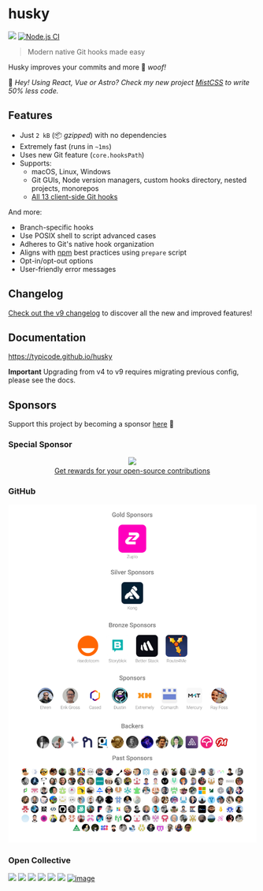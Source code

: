 # husky

[![](https://img.shields.io/npm/dm/husky.svg?style=flat)](https://www.npmjs.org/package/husky) [![Node.js CI](https://github.com/typicode/husky/workflows/Node.js%20CI/badge.svg)](https://github.com/typicode/husky/actions)

> Modern native Git hooks made easy

Husky improves your commits and more 🐶 _woof!_

👋 _Hey! Using React, Vue or Astro? Check my new project [MistCSS](https://github.com/typicode/mistcss) to write 50% less code._

## Features

- Just `2 kB` (📦 _gzipped_) with no dependencies
- Extremely fast (runs in `~1ms`)
- Uses new Git feature (`core.hooksPath`)
- Supports:
  - macOS, Linux, Windows
  - Git GUIs, Node version managers, custom hooks directory, nested projects, monorepos
  - [All 13 client-side Git hooks](https://git-scm.com/docs/githooks)

And more:
- Branch-specific hooks
- Use POSIX shell to script advanced cases
- Adheres to Git's native hook organization
- Aligns with [npm](https://docs.npmjs.com/cli/v10/using-npm/scripts#best-practices) best practices using `prepare` script
- Opt-in/opt-out options
- User-friendly error messages

## Changelog

[Check out the v9 changelog](https://github.com/typicode/husky/releases/tag/v9.0.1) to discover all the new and improved features!

## Documentation

https://typicode.github.io/husky

**Important** Upgrading from v4 to v9 requires migrating previous config, please see the docs.

## Sponsors

Support this project by becoming a sponsor [here](https://github.com/sponsors/typicode) 💖

### Special Sponsor

<p align="center">
  <a href="https://app.tea.xyz/sign-up?r=8L2HWfJB6hs">
    <img src="https://github.com/typicode/husky/assets/5502029/1b95c571-0157-48bc-a147-0d8d2fbc1d8a" /><br/>
    Get rewards for your open-source contributions
  </a>
</p>

### GitHub

<p align="center">
  <a href="../docs/sponsorkit/sponsors.svg">
    <img src='../docs/sponsorkit/sponsors.svg'/>
  </a>
</p>

### Open Collective

<a href="https://opencollective.com/husky/tiers/company/0/website"><img src="https://opencollective.com/husky/tiers/company/0/avatar.svg?avatarHeight=120"></a>
<a href="https://opencollective.com/husky/tiers/company/1/website"><img src="https://opencollective.com/husky/tiers/company/1/avatar.svg?avatarHeight=120"></a>
<a href="https://opencollective.com/husky/tiers/company/2/website"><img src="https://opencollective.com/husky/tiers/company/2/avatar.svg?avatarHeight=120"></a>
<a href="https://opencollective.com/husky/tiers/company/3/website"><img src="https://opencollective.com/husky/tiers/company/3/avatar.svg?avatarHeight=120"></a>
<a href="https://opencollective.com/husky/tiers/company/4/website"><img src="https://opencollective.com/husky/tiers/company/4/avatar.svg?avatarHeight=120"></a>
<a href="https://opencollective.com/husky/tiers/company/5/website"><img src="https://opencollective.com/husky/tiers/company/5/avatar.svg?avatarHeight=120"></a>
[![image](https://github.com/user-attachments/assets/b9c5a918-70fc-4615-ae7d-e7e5bc3c66e8)](https://www.sanity.io/)


